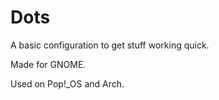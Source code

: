 # Dots
A basic configuration to get stuff working quick.

Made for GNOME.

Used on Pop!\_OS and Arch.
